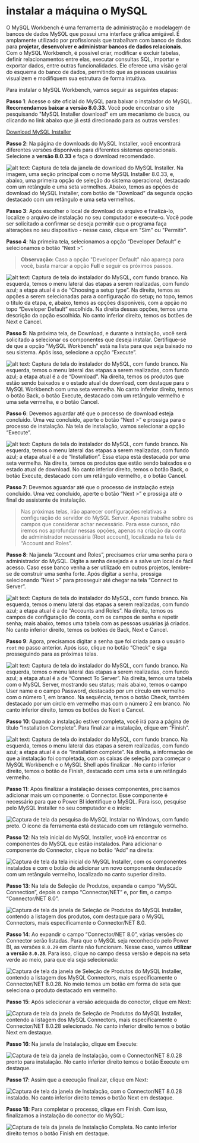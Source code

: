 # instalar a máquina o MySQL

O MySQL Workbench é uma ferramenta de administração e modelagem de bancos de dados MySQL que possui uma interface gráfica amigável. É amplamente utilizado por profissionais que trabalham com banco de dados para **projetar, desenvolver e administrar bancos de dados relacionais**. Com o MySQL Workbench, é possível criar, modificar e excluir tabelas, definir relacionamentos entre elas, executar consultas SQL, importar e exportar dados, entre outras funcionalidades. Ele oferece uma visão geral do esquema do banco de dados, permitindo que as pessoas usuárias visualizem e modifiquem sua estrutura de forma intuitiva.

Para instalar o MySQL Workbench, vamos seguir as seguintes etapas:

**Passo 1**: Acesse o site oficial do MySQL para baixar o instalador do MySQL. **Recomendamos baixar a versão 8.0.33**. Você pode encontrar o site pesquisando "MySQL Installer download" em um mecanismo de busca, ou clicando no link abaixo que já está direcionado para as outras versões:

[Download MySQL Installer](https://downloads.mysql.com/archives/installer/)

**Passo 2**: Na página de downloads do MySQL Installer, você encontrará diferentes versões disponíveis para diferentes sistemas operacionais. Selecione a **versão 8.0.33** e faça o download recomendado.

![alt text: Captura de tela da janela de download do MySQL Installer. Na imagem, uma seção principal com o nome MySQL Installer 8.0.33, e, abaixo, uma primeira opção de seleção do sistema operacional, destacado com um retângulo e uma seta vermelhos. Abaixo, temos as opções de download do MySQL Installer, com botão de “Download” da segunda opção destacado com um retângulo e uma seta vermelhos.](https://cdn3.gnarususercontent.com.br/2956-power-bi-desktop/Images/aula1-img74.png)

**Passo 3**: Após escolher o local de download do arquivo e finalizá-lo, localize o arquivo de instalação no seu computador e execute-o. Você pode ser solicitado a confirmar se deseja permitir que o programa faça alterações no seu dispositivo - nesse caso, clique em "Sim" ou "Permitir".

**Passo 4**: Na primeira tela, selecionamos a opção “Developer Default” e selecionamos o botão “Next >”.

> **Observação:** Caso a opção "Developer Default" não apareça para você, basta marcar a opção **Full** e seguir os próximos passos.

![alt text: Captura de tela do instalador do MySQL, com fundo branco. Na esquerda, temos o menu lateral das etapas a serem realizadas, com fundo azul; a etapa atual é a de “Choosing a setup type”. Na direita, temos as opções a serem selecionadas para a configuração do setup; no topo, temos o título da etapa, e, abaixo, temos as opções disponíveis, com a opção no topo “Developer Default” escolhida. Na direita dessas opções, temos uma descrição da opção escolhida. No canto inferior direito, temos os botões de Next e Cancel.](https://cdn3.gnarususercontent.com.br/2956-power-bi-desktop/Images/aula1-img8.png)

**Passo 5**: Na próxima tela, de Download, e durante a instalação, você será solicitado a selecionar os componentes que deseja instalar. Certifique-se de que a opção "MySQL Workbench" está na lista para que seja baixado no seu sistema. Após isso, selecione a opção “Execute”.

![alt text: Captura de tela do instalador do MySQL, com fundo branco. Na esquerda, temos o menu lateral das etapas a serem realizadas, com fundo azul; a etapa atual é a de “Download”. Na direita, temos os produtos que estão sendo baixados e o estado atual de download, com destaque para o MySQL Workbench com uma seta vermelha. No canto inferior direito, temos o botão Back, o botão Execute, destacado com um retângulo vermelho e uma seta vermelha, e o botão Cancel.](https://cdn3.gnarususercontent.com.br/2956-power-bi-desktop/Images/aula1-img9.png)

**Passo 6**: Devemos aguardar até que o processo de download esteja concluído. Uma vez concluído, aperte o botão “Next >” e prossiga para o processo de instalação. Na tela de instalação, vamos selecionar a opção “Execute”.

![alt text: Captura de tela do instalador do MySQL, com fundo branco. Na esquerda, temos o menu lateral das etapas a serem realizadas, com fundo azul; a etapa atual é a de “Installation”. Essa etapa está destacada por uma seta vermelha. Na direita, temos os produtos que estão sendo baixados e o estado atual de download. No canto inferior direito, temos o botão Back, o botão Execute, destacado com um retângulo vermelho, e o botão Cancel.](https://cdn3.gnarususercontent.com.br/2956-power-bi-desktop/Images/aula1-img10.png)

**Passo 7**: Devemos aguardar até que o processo de instalação esteja concluído. Uma vez concluído, aperte o botão “Next >” e prossiga até o final do assistente de instalação.

> Nas próximas telas, irão aparecer configurações relativas a configuração do servidor do MySQL Server. Apenas trabalhe sobre os campos que considerar achar necessário. Para esse cursos, não iremos nos aprofundar nessas opções, apenas na criação da conta de administrador necessária (Root account), localizada na tela de “Account and Roles”.

**Passo 8**: Na janela “Account and Roles”, precisamos criar uma senha para o administrador do MySQL. Digite a senha desejada e a salve um local de fácil acesso. Caso esse banco venha a ser utilizado em outros projetos, lembre-se de construir uma senha forte. Após digitar a senha, prossiga selecionando “Next >” para prosseguir até chegar na tela “Connect to Server”.

![alt text: Captura de tela do instalador do MySQL, com fundo branco. Na esquerda, temos o menu lateral das etapas a serem realizadas, com fundo azul; a etapa atual é a de “Accounts and Roles”. Na direita, temos os campos de configuração de conta, com os campos de senha e repetir senha; mais abaixo, temos uma tabela com as pessoas usuárias já criados. No canto inferior direito, temos os botões de Back, Next e Cancel.](https://cdn3.gnarususercontent.com.br/2956-power-bi-desktop/Images/aula1-img11.png)

**Passo 9**: Agora, precisamos digitar a senha que foi criada para o usuário `root` no passo anterior. Após isso, clique no botão “Check” e siga prosseguindo para as próximas telas.

![alt text: Captura de tela do instalador do MySQL, com fundo branco. Na esquerda, temos o menu lateral das etapas a serem realizadas, com fundo azul; a etapa atual é a de “Connect To Server”. Na direita, temos uma tabela com o MySQL Server, mostrando seu status; mais abaixo, temos o campo User name e o campo Password, destacado por um círculo em vermelho com o número 1, em branco. Na sequência, temos o botão Check, também destacado por um círclo em vermelho mas com o número 2 em branco. No canto inferior direito, temos os botões de Next e Cancel.](https://cdn3.gnarususercontent.com.br/2956-power-bi-desktop/Images/aula1-img12.png)

**Passo 10**: Quando a instalação estiver completa, você irá para a página de título “Installation Complete”. Para finalizar a instalação, clique em “Finish”.

![alt text: Captura de tela do instalador do MySQL, com fundo branco. Na esquerda, temos o menu lateral das etapas a serem realizadas, com fundo azul; a etapa atual é a de “Installation complete”. Na direita, a informação de que a instalação foi completada, com as caixas de seleção para começar o MySQL Workbench e o MySQL Shell após finalizar . No canto inferior direito, temos o botão de Finish, destacado com uma seta e um retângulo vermelho.](https://cdn3.gnarususercontent.com.br/2956-power-bi-desktop/Images/aula1-img13.png)

**Passo 11**: Após finalizar a instalação desses componentes, precisamos adicionar mais um componente: o Connector. Esse componente é necessário para que o Power BI identifique o MySQL. Para isso, pesquise pelo MySQL Installer no seu computador e o inicie:

![Captura de tela da pesquisa do MySQL Instalar no Windows, com fundo preto. O  ícone da ferramenta está destacado com um retângulo vermelho.](https://cdn3.gnarususercontent.com.br/2956-power-bi-desktop/Images/aula1-img75.png)

**Passo 12**: Na tela inicial do MySQL Installer, você irá encontrar os componentes do MySQL que estão instalados. Para adicionar o componente do Connector, clique no botão “Add” na direita:

![Captura de tela da tela inicial do MySQL Installer, com os componentes instalados e com o botão de adicionar um novo componente destacado com um retângulo vermelho, localizado no canto superior direito.](https://cdn3.gnarususercontent.com.br/2956-power-bi-desktop/Images/aula1-img76.png)

**Passo 13**: Na tela de Seleção de Produtos, expanda o campo “MySQL Connection”, depois o campo “Connector/NET” e, por fim, o campo “Connector/NET 8.0”.

![Captura de tela da janela de Seleção de Produtos do MySQL Installer, contendo a listagem dos produtos, com destaque para o MySQL Connectors, mais especificamente o Connector/NET 8.0.](https://cdn3.gnarususercontent.com.br/2956-power-bi-desktop/Images/aula1-img77.png)

**Passo 14**: Ao expandir o campo “Connector/NET 8.0”, várias versões do Connector serão listadas. Para que o MySQL seja reconhecido pelo Power BI, as versões `8.0.29` em diante não funcionam. Nesse caso, vamos **utilizar a versão `8.0.28`**. Para isso, clique no campo dessa versão e depois na seta verde ao meio, para que ela seja selecionada:

![Captura de tela da janela de Seleção de Produtos do MySQL Installer, contendo a listagem dos MySQL Connectors, mais especificamente o Connector/NET 8.0.28. No meio temos um botão em forma de seta que seleciona o produto destacado em vermelho.](https://cdn3.gnarususercontent.com.br/2956-power-bi-desktop/Images/aula1-img78.png)

**Passo 15**: Após selecionar a versão adequada do conector, clique em Next:

![Captura de tela da janela de Seleção de Produtos do MySQL Installer, contendo a listagem dos MySQL Connectors, mais especificamente o Connector/NET 8.0.28 selecionado. No canto inferior direito temos o botão Next em destaque.](https://cdn3.gnarususercontent.com.br/2956-power-bi-desktop/Images/aula1-img79.png)

**Passo 16**: Na janela de Instalação, clique em Execute:

![Captura de tela da janela de Instalação, com o Connector/NET 8.0.28 pronto para instalação. No canto inferior direito temos o botão Execute em destaque.](https://cdn3.gnarususercontent.com.br/2956-power-bi-desktop/Images/aula1-img80.png)

**Passo 17**: Assim que a execução finalizar, clique em Next:

![Captura de tela da janela de Instalação, com o Connector/NET 8.0.28 instalado. No canto inferior direito temos o botão Next em destaque.](https://cdn3.gnarususercontent.com.br/2956-power-bi-desktop/Images/aula1-img81.png)

**Passo 18**: Para completar o processo, clique em Finish. Com isso, finalizamos a instalação do conector do MySQL:

![Captura de tela da janela de Instalação Completa. No canto inferior direito temos o botão Finish em destaque.](https://cdn3.gnarususercontent.com.br/2956-power-bi-desktop/Images/aula1-img82.png)

